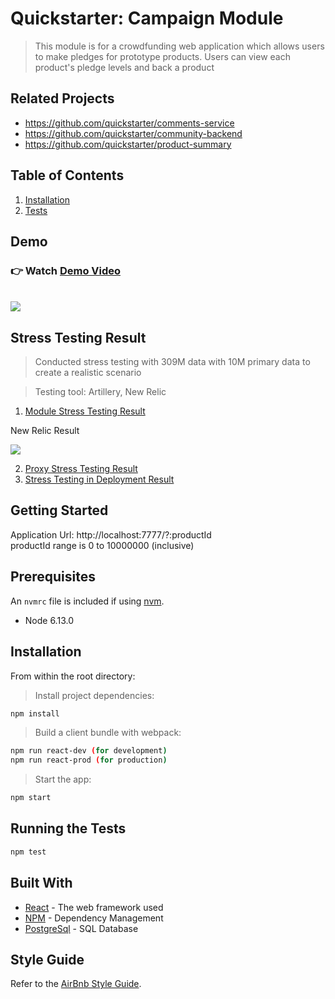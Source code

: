 # Quickstarter: Campaign Module

> This module is for a crowdfunding web application which allows users to make pledges for prototype products. Users can view each product's pledge levels and back a product 

## Related Projects

  - https://github.com/quickstarter/comments-service
  - https://github.com/quickstarter/community-backend
  - https://github.com/quickstarter/product-summary

## Table of Contents

1. [Installation](#installation)
2. [Tests](#running-the-tests)


## Demo

### 👉 Watch [Demo Video](https://vimeo.com/267902202)
<br>

<img src="https://media.giphy.com/media/9x1gTrNEeF2PQoAs3d/giphy.gif">

## Stress Testing Result

> Conducted stress testing with 309M data with 10M primary data to create a realistic scenario

> Testing tool: Artillery, New Relic


1. [Module Stress Testing Result](https://gist.github.com/2000prcs/cbda8b64c7b37085a3b2a68a4ae19c5f)

New Relic Result

<img src="https://i.imgur.com/Z5JcGVi.png">
 
2. [Proxy Stress Testing Result](https://gist.github.com/2000prcs/335d2e4665aac3c99445bfd6231c0e8e)
3. [Stress Testing in Deployment Result](https://gist.github.com/2000prcs/0a57b31ab296e450bbc380b1f640cfd2)


## Getting Started

Application Url: http://localhost:7777/?:productId
<br>
productId range is 0 to 10000000 (inclusive) 

## Prerequisites

An `nvmrc` file is included if using [nvm](https://github.com/creationix/nvm).

- Node 6.13.0

## Installation

From within the root directory:

> Install project dependencies:

```sh
npm install
```

> Build a client bundle with webpack: 

```sh
npm run react-dev (for development) 
npm run react-prod (for production)
```

> Start the app:

```sh
npm start
```

## Running the Tests

```sh
npm test
```

## Built With

* [React](https://reactjs.org/) - The web framework used
* [NPM](https://www.npmjs.com/) - Dependency Management
* [PostgreSql](https://www.postgresql.org/docs/) - SQL Database


## Style Guide

Refer to the [AirBnb Style Guide](https://github.com/airbnb/javascript).
